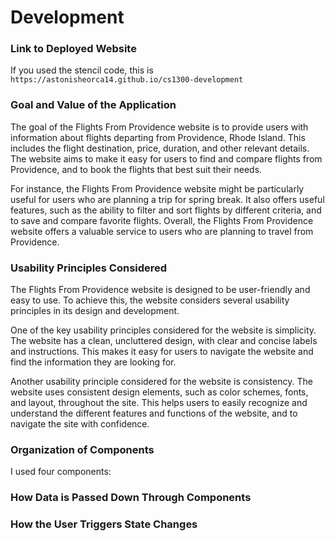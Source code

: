 # Development

### Link to Deployed Website
If you used the stencil code, this is `https://astonisheorca14.github.io/cs1300-development`

### Goal and Value of the Application

The goal of the Flights From Providence website is to provide users with information about flights departing from Providence, Rhode Island. 
This includes the flight destination, price, duration, and other relevant details. 
The website aims to make it easy for users to find and compare flights from Providence, and to book the flights that best suit their needs.

For instance, the Flights From Providence website might be particularly useful for users who are planning a trip for spring break. It also offers useful features, such as the ability to filter and sort flights by different criteria, and to save and compare favorite flights. Overall, the Flights From Providence website offers a valuable service to users who are planning to travel from Providence.

### Usability Principles Considered

The Flights From Providence website is designed to be user-friendly and easy to use. To achieve this, the website considers several usability principles in its design and development.

One of the key usability principles considered for the website is simplicity. The website has a clean, uncluttered design, with clear and concise labels and instructions. This makes it easy for users to navigate the website and find the information they are looking for.

Another usability principle considered for the website is consistency. The website uses consistent design elements, such as color schemes, fonts, and layout, throughout the site. This helps users to easily recognize and understand the different features and functions of the website, and to navigate the site with confidence.

### Organization of Components

I used four components: 

### How Data is Passed Down Through Components

### How the User Triggers State Changes

